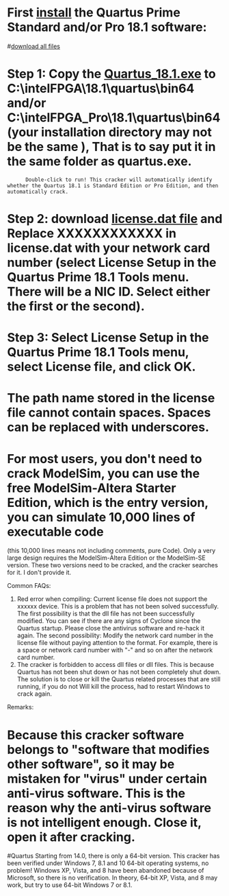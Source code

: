
# First [install](https://drive.google.com/file/d/18Yk6t34D0loLvZe92zGBNbfhTebdvhx1/view?usp=sharing) the Quartus Prime Standard and/or Pro 18.1 software:

#[download all files](https://drive.google.com/drive/folders/1uDMS_Ts3kvtyWFqVMHF3S-U4zq9OGoCM)

# Step 1: Copy the [Quartus_18.1.exe](https://drive.google.com/file/d/1wdH9_gWmR0dsyN_S57goO0_KJZAX5l0f/view?usp=sharing) to C:\intelFPGA\18.1\quartus\bin64 and/or C:\intelFPGA_Pro\18.1\quartus\bin64 (your installation directory may not be the same ), That is to say put it in the same folder as quartus.exe.
          Double-click to run! This cracker will automatically identify whether the Quartus 18.1 is Standard Edition or Pro Edition, and then automatically crack.
# Step 2: download [license.dat file](https://drive.google.com/file/d/1e4eJQ6UB-cefMJD2qFuIqq5jMRDNvl_G/view?usp=sharing) and Replace XXXXXXXXXXXX in license.dat with your network card number (select License Setup in the Quartus Prime 18.1 Tools menu. There will be a NIC ID. Select either the first or the second).

# Step 3: Select License Setup in the Quartus Prime 18.1 Tools menu, select License file, and click OK.

# The path name stored in the license file cannot contain spaces. Spaces can be replaced with underscores.

# For most users, you don't need to crack ModelSim, you can use the free ModelSim-Altera Starter Edition, which is the entry version, you can simulate 10,000 lines of executable code
  (this 10,000 lines means not including comments, pure Code). Only a very large design requires the ModelSim-Altera Edition or the ModelSim-SE version.
  These two versions need to be cracked, and the cracker searches for it. I don't provide it.

Common FAQs:
1. Red error when compiling: Current license file does not support the xxxxxx device. This is a problem that has not been solved successfully.
   The first possibility is that the dll file has not been successfully modified. You can see if there are any signs of Cyclone since the Quartus startup. Please close the antivirus software and re-hack it again.
   The second possibility: Modify the network card number in the license file without paying attention to the format. For example, there is a space or network card number with "-" and so on after the network card number.
2. The cracker is forbidden to access dll files or dll files. This is because Quartus has not been shut down or has not been completely shut down.
   The solution is to close or kill the Quartus related processes that are still running, if you do not Will kill the process, had to restart Windows to crack again.

Remarks:
# Because this cracker software belongs to "software that modifies other software", so it may be mistaken for "virus" under certain anti-virus software. This is the reason why the anti-virus software is not intelligent enough. Close it, open it after cracking.
#Quartus Starting from 14.0, there is only a 64-bit version. This cracker has been verified under Windows 7, 8.1 and 10 64-bit operating systems, no problem! Windows XP, Vista, and 8 have been abandoned because of Microsoft, so there is no verification. In theory, 64-bit XP, Vista, and 8 may work, but try to use 64-bit Windows 7 or 8.1.

